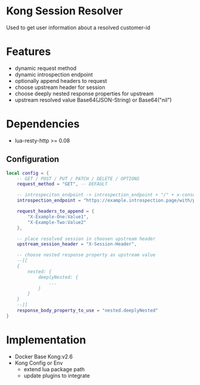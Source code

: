 Kong Session Resolver
====================

Used to get user information about a resolved customer-id

Features
=================================
  - dynamic request method
  - dynamic introspection endpoint
  - optionally append headers to request
  - choose upstream header for session
  - choose deeply nested response properties for upstream
  - upstream resolved value Base64(JSON-String) or Base64("nil")

Dependencies
============
- lua-resty-http >= 0.08

Configuration
-------
```lua
local config = {
    -- GET / POST / PUT / PATCH / DELETE / OPTIONS
    request_method = "GET", -- DEFAULT

    -- introspeciton_endpoint -> introspection_endpoint + "/" + x-consumer-custom-id
    introspection_endpoint = "https://example.introspection.page/with/path",

    request_headers_to_append = {
        "X-Example-One:Value1",
        "X-Example-Two:Value2"
    },

    -- place resolved session in choosen upstream header
    upstream_session_header = "X-Session-Header",

    -- choose nested response property as upstream value
    --[[
    {
        nested: {
            deeplyNested: {
                ...
            }
        }
    }
    --]]
    response_body_property_to_use = "nested.deeplyNested"
}
```

Implementation
===============
- Docker Base Kong:v2.6
- Kong Config or Env
    - extend lua package path
    - update plugins to integrate
